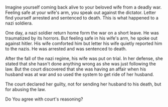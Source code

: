 Imagine yourself coming back alive to your beloved wife from a deadly war. Feeling safe at your wife's arm, you speak out against the dictator. Letter find yourself arrested and sentenced to death. This is what happened to a nazi soldiera.

One day, a nazi soldier return home form the war on a short leave. He was traumatized by its horrors. But feeling safe in his wife's arm, he spoke out against hitler. His wife comforted him but letter his wife quietly reported him to the nazis. He was arrested and was sentenced to death.

After the fall of the nazi regime, his wife was put on trial. In her defense, she stated that she hasn't done anything wrong as she was just following the law. But the court discovered that she was having an affair when his husband was at war and so used the system to get ride of her husband.

The court declared her guilty, not for sending her husband to his death, but for abusing the law.

Do You agree with court's reasoning?